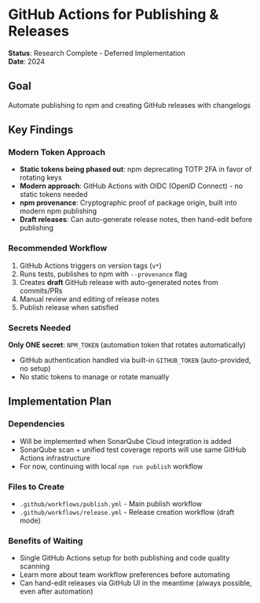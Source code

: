 # GitHub Actions for Publishing & Releases

**Status**: Research Complete - Deferred Implementation  
**Date**: 2024

## Goal
Automate publishing to npm and creating GitHub releases with changelogs

## Key Findings

### Modern Token Approach
- **Static tokens being phased out**: npm deprecating TOTP 2FA in favor of rotating keys
- **Modern approach**: GitHub Actions with OIDC (OpenID Connect) - no static tokens needed
- **npm provenance**: Cryptographic proof of package origin, built into modern npm publishing
- **Draft releases**: Can auto-generate release notes, then hand-edit before publishing

### Recommended Workflow
1. GitHub Actions triggers on version tags (`v*`)
2. Runs tests, publishes to npm with `--provenance` flag
3. Creates **draft** GitHub release with auto-generated notes from commits/PRs
4. Manual review and editing of release notes
5. Publish release when satisfied

### Secrets Needed
**Only ONE secret**: `NPM_TOKEN` (automation token that rotates automatically)
- GitHub authentication handled via built-in `GITHUB_TOKEN` (auto-provided, no setup)
- No static tokens to manage or rotate manually

## Implementation Plan

### Dependencies
- Will be implemented when SonarQube Cloud integration is added
- SonarQube scan + unified test coverage reports will use same GitHub Actions infrastructure
- For now, continuing with local `npm run publish` workflow

### Files to Create
- `.github/workflows/publish.yml` - Main publish workflow
- `.github/workflows/release.yml` - Release creation workflow (draft mode)

### Benefits of Waiting
- Single GitHub Actions setup for both publishing and code quality scanning
- Learn more about team workflow preferences before automating
- Can hand-edit releases via GitHub UI in the meantime (always possible, even after automation)

